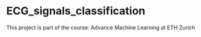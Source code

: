 # ECG_signals_classification
This project is part of the course: Advance Machine Learning at ETH Zurich
